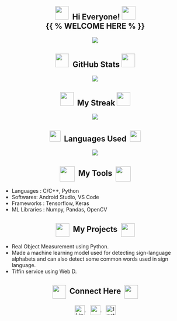 <!--### Hi there 👋


**ashhar-rahman/ashhar-rahman** is a ✨ _special_ ✨ repository because its `README.md` (this file) appears on your GitHub profile.

Here are some ideas to get you started:

- 🔭 I’m currently working on ...
- 🌱 I’m currently learning ...
- 👯 I’m looking to collaborate on ...
- 🤔 I’m looking for help with ...
- 💬 Ask me about ...
- 📫 How to reach me: ...
- 😄 Pronouns: ...
- ⚡ Fun fact: ...
-->
<!-- HELLO SECTION -->
## <div align="center"><img height="37px" width="37px" src="https://user-images.githubusercontent.com/91816645/173222652-e7e713b4-79c0-4fce-ba5f-64808310117b.gif">&nbsp;&nbsp;Hi Everyone!&nbsp;<img height="37px" width="37px" src="https://user-images.githubusercontent.com/91816645/173222652-e7e713b4-79c0-4fce-ba5f-64808310117b.gif"><br>{{ % WELCOME HERE % }}
</div>
<!-- CODING GIF -->
<div align="center">
<img src="https://user-images.githubusercontent.com/92107937/195644000-0d6c9b13-13a5-4835-90f6-3a95379f4d39.jpg">
</div>


<!-- ABOUT SECTION -->
<!--
## <div align="center"><img height="37px" width="37px" src="https://user-images.githubusercontent.com/91816645/173225001-c98043c5-e6a2-4f6a-bc33-a6f9d0d27935.gif">&nbsp;&nbsp;About Me&nbsp;<img height="37px" width="37px" src="https://user-images.githubusercontent.com/91816645/173225001-c98043c5-e6a2-4f6a-bc33-a6f9d0d27935.gif">
</div>
-->
<!-- ABOUT INFO -->
<!--
<ul>
  <li>💁 I'm currently working on my Web development and Problem Solving Skills(DSA).</li>
  
  <li>💗 I love to code and I can spend hours without getting distracted.</li>
  <li>⚡ I really like to try new tecnology and try to work in that.</li>
  <li>🥲 I love doing CP but only until I am able to solve, ones I get stuck on a problem it takes me days to figure out how that will work.</li>
</ul>
-->

<!-- GITHUB STATS SECTION -->
## <div align="center"><img height="37px" width="37px" src="https://user-images.githubusercontent.com/91816645/173223735-d842e8b5-6940-4e8a-bcd4-515951465e62.gif">&nbsp;&nbsp;GitHub Stats&nbsp;<img height="37px" width="37px" src="https://user-images.githubusercontent.com/91816645/173223735-d842e8b5-6940-4e8a-bcd4-515951465e62.gif">
</div>
<!-- GITHUB STATS GIF -->
<div align="center">
  <img src="https://github-readme-stats.vercel.app/api?username=ashhar-rahman&show_icons=true&theme=merko">
</div>


<!-- STREAK SECTION -->
## <div align="center"><img height="37px" width="37px" src="https://user-images.githubusercontent.com/91816645/173223907-14b30c3f-f179-48d5-b09f-14053c2521b2.gif">&nbsp;&nbsp;My Streak&nbsp;<img height="37px" width="37px" src="https://user-images.githubusercontent.com/91816645/173223907-14b30c3f-f179-48d5-b09f-14053c2521b2.gif">
</div>
<!-- GITHUB STREAK GIF -->
<div align="center">
  <img src="http://github-readme-streak-stats.herokuapp.com?user=ashhar-rahman&theme=merko">
</div>


<!-- GITHUB LANGUAGES USED SECTION -->
## <div align="center"><img height="30px" width="30px" src="https://user-images.githubusercontent.com/91816645/173224399-7a5ba8d2-fa6d-46c0-945b-c485dc497f9f.gif">&nbsp;&nbsp;Languages Used&nbsp;&nbsp;<img height="30px" width="30px" src="https://user-images.githubusercontent.com/91816645/173224399-7a5ba8d2-fa6d-46c0-945b-c485dc497f9f.gif">
</div>
<!-- LANGUAGES USED GIF -->
<div align="center">
  <img src="https://github-readme-stats.vercel.app/api/top-langs/?username=ashhar-rahman&theme=merko">
</div>


<!-- MY TOOLS SECTION -->
## <div align="center"><img height="41px" width="41px" src="https://user-images.githubusercontent.com/91816645/173222875-af56e6e0-0a0f-4edb-bd92-71063ac44756.gif" align="center">&nbsp;&nbsp;My Tools&nbsp;&nbsp;<img height="41px" width="41px" src="https://user-images.githubusercontent.com/91816645/173222875-af56e6e0-0a0f-4edb-bd92-71063ac44756.gif" align="center">
</div>
<!-- MY TOOLS LIST -->
<ul>
  <li>Languages : C/C++, Python</li>
  <li>Softwares: Android Studio,  VS Code</li>
  <li>Frameworks : Tensorflow, Keras</li>
  <li>ML Libraries : Numpy, Pandas, OpenCV</li>
</ul>


<!-- MY PROJECT SECTION -->
## <div align="center"><img height="37px" width="37px" src="https://user-images.githubusercontent.com/91816645/173224552-1431c82c-250d-43f1-a3f7-0eb0fe115f7d.gif" align="center">&nbsp;&nbsp;My Projects&nbsp;&nbsp;<img height="37px" width="37px" src="https://user-images.githubusercontent.com/91816645/173224552-1431c82c-250d-43f1-a3f7-0eb0fe115f7d.gif" align="center">
</div>
<!-- MY PROJECTS LIST -->
<ul>
  <li>Real Object Measurement using Python.</li>
  <li>Made a machine learning model used for detecting sign-language alphabets and can also detect some common words used in sign language.</li>
  <li>Tiffin service using Web D.</li>
</ul>





<!-- CONNECT ME SECTION -->
## <div align="center"><img height="37px" width="37px" src="https://user-images.githubusercontent.com/91816645/173221621-38c0a8d9-c362-430f-9813-714eca6836b7.gif" align="center">&nbsp;&nbsp;Connect Here&nbsp;&nbsp;<img height="37px" width="37px" src="https://user-images.githubusercontent.com/91816645/173221621-38c0a8d9-c362-430f-9813-714eca6836b7.gif" align="center">
</div>
<!-- LINKEDIN SECTION -->
<div align="center">
  <!-- LINKEDIN SVG -->
  <a href="https://in.linkedin.com/in/ashhar-rahman-150b10201">
    <img src="https://raw.githubusercontent.com/yushi1007/yushi1007/main/images/linkedin.svg" alt="LinkedIn" width="27px" align="center" />
  </a>&nbsp;&nbsp;
  <!-- EMAIL SECTION -->
  <a href="mailto: ashhar786rahman@gmail.com">
    <!-- EMAIL SVG -->
    <img width="27px" src="https://user-images.githubusercontent.com/91816645/173191980-4141ba6a-aef8-487b-8f02-adae39601e20.svg" align="center">
  </a>&nbsp;&nbsp;
  <!-- INSTAGRAM SECTION -->
  <a href="https://instagram.com/ashhar_rahman">
    <!-- INSTAGRAM SVG -->
    <img  src="https://raw.githubusercontent.com/yushi1007/yushi1007/main/images/instagram.svg" alt="Instagram" width="27px" align="center"/>
  </a><br>
</div>
